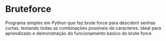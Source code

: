 # Bruteforce
Programa simples em Python que faz brute force para descobrir senhas curtas, testando todas as combinações possíveis de caracteres. Ideal para aprendizado e demonstração do funcionamento básico do brute force.

